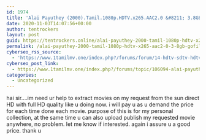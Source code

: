 ```yaml
---
id: 1974
title: 'Alai Payuthey (2000).Tamil.1080p.HDTV.x265.AAC2.0 &#8211; 3.8GB &#8211; GOFILE'
date: 2020-11-03T14:07:56+00:00
author: tentrockers
layout: post
guid: https://tentrockers.online/alai-payuthey-2000-tamil-1080p-hdtv-x265-aac2-0-3-8gb-gofile/
permalink: /alai-payuthey-2000-tamil-1080p-hdtv-x265-aac2-0-3-8gb-gofile/
cyberseo_rss_source:
  - 'https://www.1tamilmv.one/index.php?/forums/forum/14-hdtv-sdtv-hdtv-rips.xml&page=3'
cyberseo_post_link:
  - https://www.1tamilmv.one/index.php?/forums/topic/106094-alai-payuthey-2000tamil1080phdtvx265aac20-38gb-gofile/
categories:
  - Uncategorized
---
```

<span>hai sir&#8230;.im need ur help to extract movies on my request from the sun direct HD with full HD quality like u doing now. i will pay u as u demand the price for each time done each movie. purpose of this is for my personal collection, at the same time u can also upload publish my requested movie anywhere, no problem. let me know if interested. again i assure u a good price. thank u&nbsp;</span>